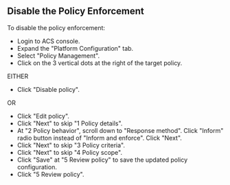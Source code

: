 ## Disable the Policy Enforcement

To disable the policy enforcement:

- Login to ACS console.
- Expand the "Platform Configuration" tab.
- Select "Policy Management".
- Click on the 3 vertical dots at the right of the target policy.

EITHER

- Click "Disable policy".

OR

- Click "Edit policy".
- Click "Next" to skip "1 Policy details".
- At "2 Policy behavior", scroll down to "Response method". Click "Inform" radio button instead of "Inform and enforce". Click "Next".
- Click "Next" to skip "3 Policy criteria".
- Click "Next" to skip "4 Policy scope".
- Click "Save" at "5 Review policy" to save the updated policy configuration.
- Click "5 Review policy".
